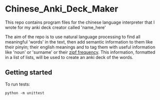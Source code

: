# Chinese_Anki_Deck_Maker

This repo contains program files for the chinese language interpreter that I wrote for my
anki deck creator called 'name_here'

The aim of the repo is to use natural language processing to find all meaningful 'words'
in the text, then add semantic information to them like their pinyin; their english meanings
and to tag them with useful information like 'noun' or 'surname' or their
[zipf frequency](https://en.wikipedia.org/wiki/Zipf%27s_law).
This information, formatted in a list of lists, will be used to create an anki deck of the
words.

## Getting started

To run tests:

```commandline
python -m unittest
```
